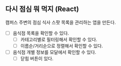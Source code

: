 ## 다시 점심 뭐 먹지 (React)

캠퍼스 주변의 점심 식사 스팟 목록을 관리하는 앱을 만든다.

- [ ] 음식점 목록을 확인할 수 있다.
  - [ ] 카테고리별로 필터링해서 확인할 수 있다.
  - [ ] 이름순/거리순으로 정렬해서 확인할 수 있다.
- [ ] 음식점 개별 정보를 모달에서 확인할 수 있다.
  - [ ] 닫힘 버튼이 있다.
